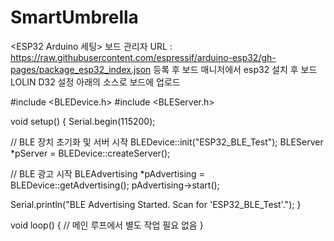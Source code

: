 # SmartUmbrella

<ESP32 Arduino 세팅>
보드 관리자 URL : https://raw.githubusercontent.com/espressif/arduino-esp32/gh-pages/package_esp32_index.json
등록 후 보드 매니저에서 esp32 설치 후 보드 LOLIN D32 설정
아래의 소스로 보드에 업로드
  
#include <BLEDevice.h>
#include <BLEServer.h>

void setup() {
  Serial.begin(115200);

  // BLE 장치 초기화 및 서버 시작
  BLEDevice::init("ESP32_BLE_Test");
  BLEServer *pServer = BLEDevice::createServer();

  // BLE 광고 시작
  BLEAdvertising *pAdvertising = BLEDevice::getAdvertising();
  pAdvertising->start();

  Serial.println("BLE Advertising Started. Scan for 'ESP32_BLE_Test'.");
}

void loop() {
  // 메인 루프에서 별도 작업 필요 없음
}
